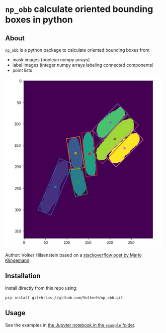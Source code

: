 # `np_obb` calculate oriented bounding boxes in python

## About
`np_obb` is a python package to calculate oriented bounding boxes from:
* mask images (boolean numpy arrays)
* label images (integer numpy arrays labeling connected components)
* point lists

![](./illustration/oriented_boxes_on_label.png)

Author: Volker Hilsenstein based on a [stackoverflow post by 
Mario Klingemann](https://stackoverflow.com/questions/32892932/create-the-oriented-bounding-box-obb-with-python-and-numpy).

## Installation

Install directly from this repo using:
```
pip install git+https://github.com/VolkerH/np_obb.git
```

## Usage

See the examples in [the Jupyter notebook in the `example` folder](./example/Oriented%20Bounding%20Boxes%20Examples.ipynb).